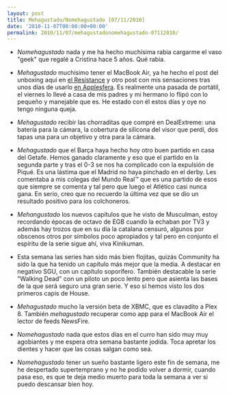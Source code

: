 ```yaml
---
layout: post
title: Mehagustado/Nomehagustado [07/11/2010]
date: '2010-11-07T00:00:00+00:00'
permalink: 2010/11/07/mehagustadonomehagustado-07112010/
---
```

- *Nomehagustado* nada y me ha hecho muchísima rabia cargarme el vaso "geek" que regalé a Cristina hace 5 años. Qué rabia.

- *Mehagustado* muchísimo tener el MacBook Air, ya he hecho el post del unboxing aquí en [el Resistance](http://resistancefutile.com/2010/11/06/unboxing-macbook-air/) y otro post con mis sensaciones tras unos días de usarlo [en Applesfera](http://www.applesfera.com/portatil/primeros-dias-con-un-macbook-air-116-pulgadas). Es realmente una pasada de portátil, el viernes lo llevé a casa de mis padres y mi hermano lo flipó con lo pequeño y manejable que es. He estado con él estos días y oye no tengo ninguna queja.

- *Mehagustado* recibir las chorraditas que compré en DealExtreme: una batería para la cámara, la cobertura de silicona del visor que perdí, dos tapas una para un objetivo y otra para la cámara.

- *Mehagustado* que el Barça haya hecho hoy otro buen partido en casa del Getafe. Hemos ganado claramente y eso que el partido en la segunda parte y tras el 0-3 se nos ha complicado con la expulsión de Piqué. Es una lástima que el Madrid no haya pinchado en el derby. Les comentaba a mis colegas del Mundo Real&trade; que es una partido de esos que siempre se comenta y tal pero que luego el Atlético casi nunca gana. En serio, creo que no recuerdo la última vez que se dio un resultado positivo para los colchoneros.

- *Mehangustado* los nuevos capítulos que he visto de Musculman, estoy recordando épocas de octavo de EGB cuando la echaban por TV3 y además hay trozos que en su día la catalana censuró, algunos por obscenos otros por símbolos poco apropiados y tal pero en conjunto el espíritu de la serie sigue ahí, viva Kinikuman.

- Esta semana las series han sido más bien flojitas, quizás Community ha sido la que ha tenido un capítulo más mejor que la media. A destacar en negativo SGU, con un capítulo soporífero. También destacable la serie "Walking Dead" con un piloto un poco lento pero que asienta las bases de la que será seguro una gran serie. Y eso sí hemos visto los dos primeros capis de House.

- *Mehagustado* mucho la versión beta de XBMC, que es clavadito a Plex 8. También *mehagustado* recuperar como app para el MacBook Air el lector de feeds NewsFire.

- *Nomehagustado* nada que estos días en el curro han sido muy muy agobiantes y me espera otra semana bastante jodida. Toca apretar los dientes y hacer que las cosas salgan como sea.

- *Nomehagustado* tener un sueño bastante ligero este fin de semana, me he despertado supertemprano y no he podido volver a dormir, cuando pasa eso, es que te deja medio muerto para toda la semana a ver si puedo descansar bien hoy.
